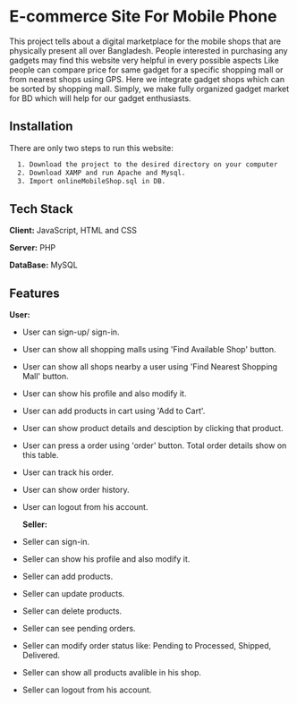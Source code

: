 
# E-commerce Site For Mobile Phone

This project tells about a digital marketplace for the mobile shops that are physically
present all over Bangladesh. People interested in purchasing any gadgets may find this
website very helpful in every possible aspects Like people can compare price for same
gadget for a specific shopping mall or from nearest shops using GPS. Here we integrate
gadget shops which can be sorted by shopping mall. Simply, we make fully organized
gadget market for BD which will help for our gadget enthusiasts.


## Installation

There are only two steps to run this website:

```bash
  1. Download the project to the desired directory on your computer
  2. Download XAMP and run Apache and Mysql.
  3. Import onlineMobileShop.sql in DB.
```
    
## Tech Stack

**Client:** JavaScript, HTML and CSS

**Server:** PHP

**DataBase:** MySQL

  
## Features
   **User:**
- User can sign-up/ sign-in.
- User can show all shopping malls using 'Find Available Shop' button.
- User can show all shops nearby a user using 'Find Nearest Shopping Mall' button.
- User can show his profile and also modify it.
- User can add products in cart using 'Add to Cart'.
- User can show product details and desciption by clicking that product.
- User can press a order using 'order' button. Total order details show on this table.
- User can track his order.
- User can show order history.
- User can logout from his account.

   **Seller:**
- Seller can sign-in.
- Seller can show his profile and also modify it.
- Seller can add products.
- Seller can update products.
- Seller can delete products.
- Seller can see pending orders.
- Seller can modify order status like: Pending to Processed, Shipped, Delivered.
- Seller can show all products avalible in his shop.
- Seller can logout from his account.
  
